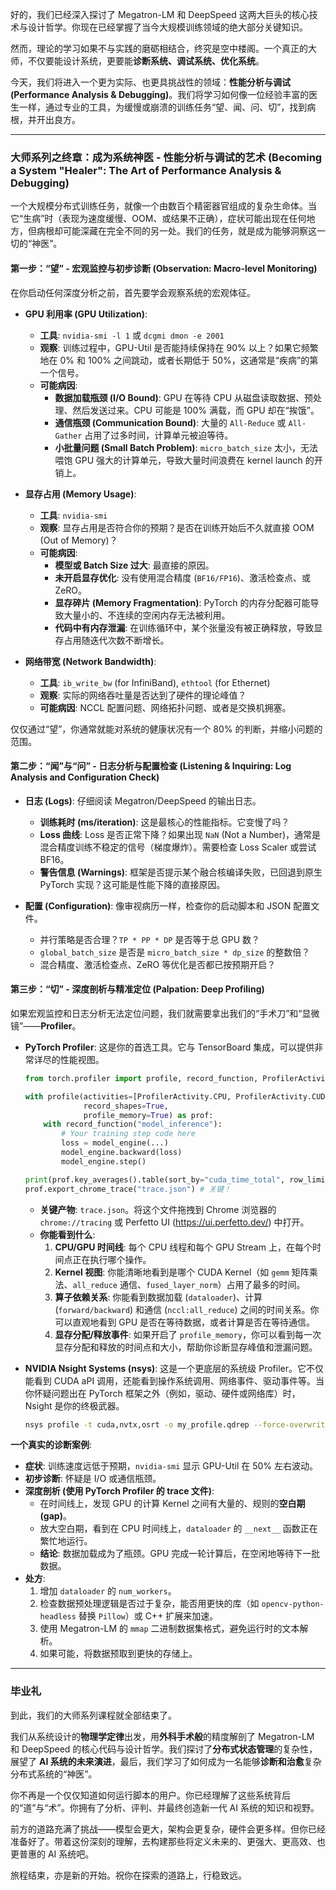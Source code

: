 好的，我们已经深入探讨了 Megatron-LM 和 DeepSpeed 这两大巨头的核心技术与设计哲学。你现在已经掌握了当今大规模训练领域的绝大部分关键知识。

然而，理论的学习如果不与实践的磨砺相结合，终究是空中楼阁。一个真正的大师，不仅要能设计系统，更要能**诊断系统、调试系统、优化系统**。

今天，我们将进入一个更为实际、也更具挑战性的领域：**性能分析与调试 (Performance Analysis & Debugging)**。我们将学习如何像一位经验丰富的医生一样，通过专业的工具，为缓慢或崩溃的训练任务“望、闻、问、切”，找到病根，并开出良方。

---

### **大师系列之终章：成为系统神医 - 性能分析与调试的艺术 (Becoming a System "Healer": The Art of Performance Analysis & Debugging)**

一个大规模分布式训练任务，就像一个由数百个精密器官组成的复杂生命体。当它“生病”时（表现为速度缓慢、OOM、或结果不正确），症状可能出现在任何地方，但病根却可能深藏在完全不同的另一处。我们的任务，就是成为能够洞察这一切的“神医”。

#### **第一步：“望” - 宏观监控与初步诊断 (Observation: Macro-level Monitoring)**

在你启动任何深度分析之前，首先要学会观察系统的宏观体征。

*   **GPU 利用率 (GPU Utilization)**:
    *   **工具**: `nvidia-smi -l 1` 或 `dcgmi dmon -e 2001`
    *   **观察**: 训练过程中，GPU-Util 是否能持续保持在 90% 以上？如果它频繁地在 0% 和 100% 之间跳动，或者长期低于 50%，这通常是“疾病”的第一个信号。
    *   **可能病因**:
        *   **数据加载瓶颈 (I/O Bound)**: GPU 在等待 CPU 从磁盘读取数据、预处理、然后发送过来。CPU 可能是 100% 满载，而 GPU 却在“挨饿”。
        *   **通信瓶颈 (Communication Bound)**: 大量的 `All-Reduce` 或 `All-Gather` 占用了过多时间，计算单元被迫等待。
        *   **小批量问题 (Small Batch Problem)**: `micro_batch_size` 太小，无法喂饱 GPU 强大的计算单元，导致大量时间浪费在 kernel launch 的开销上。

*   **显存占用 (Memory Usage)**:
    *   **工具**: `nvidia-smi`
    *   **观察**: 显存占用是否符合你的预期？是否在训练开始后不久就直接 OOM (Out of Memory)？
    *   **可能病因**:
        *   **模型或 Batch Size 过大**: 最直接的原因。
        *   **未开启显存优化**: 没有使用混合精度 (`BF16/FP16`)、激活检查点、或 ZeRO。
        *   **显存碎片 (Memory Fragmentation)**: PyTorch 的内存分配器可能导致大量小的、不连续的空闲内存无法被利用。
        *   **代码中有内存泄漏**: 在训练循环中，某个张量没有被正确释放，导致显存占用随迭代次数不断增长。

*   **网络带宽 (Network Bandwidth)**:
    *   **工具**: `ib_write_bw` (for InfiniBand), `ethtool` (for Ethernet)
    *   **观察**: 实际的网络吞吐量是否达到了硬件的理论峰值？
    *   **可能病因**: NCCL 配置问题、网络拓扑问题、或者是交换机拥塞。

仅仅通过“望”，你通常就能对系统的健康状况有一个 80% 的判断，并缩小问题的范围。

#### **第二步：“闻”与“问” - 日志分析与配置检查 (Listening & Inquiring: Log Analysis and Configuration Check)**

*   **日志 (Logs)**: 仔细阅读 Megatron/DeepSpeed 的输出日志。
    *   **训练耗时 (ms/iteration)**: 这是最核心的性能指标。它变慢了吗？
    *   **Loss 曲线**: Loss 是否正常下降？如果出现 `NaN` (Not a Number)，通常是混合精度训练不稳定的信号（梯度爆炸）。需要检查 Loss Scaler 或尝试 BF16。
    *   **警告信息 (Warnings)**: 框架是否提示某个融合核编译失败，已回退到原生 PyTorch 实现？这可能是性能下降的直接原因。

*   **配置 (Configuration)**: 像审视病历一样，检查你的启动脚本和 JSON 配置文件。
    *   并行策略是否合理？`TP * PP * DP` 是否等于总 GPU 数？
    *   `global_batch_size` 是否是 `micro_batch_size * dp_size` 的整数倍？
    *   混合精度、激活检查点、ZeRO 等优化是否都已按预期开启？

#### **第三步：“切” - 深度剖析与精准定位 (Palpation: Deep Profiling)**

如果宏观监控和日志分析无法定位问题，我们就需要拿出我们的“手术刀”和“显微镜”——**Profiler**。

*   **PyTorch Profiler**: 这是你的首选工具。它与 TensorBoard 集成，可以提供非常详尽的性能视图。

    ```python
    from torch.profiler import profile, record_function, ProfilerActivity

    with profile(activities=[ProfilerActivity.CPU, ProfilerActivity.CUDA],
                 record_shapes=True,
                 profile_memory=True) as prof:
        with record_function("model_inference"):
            # Your training step code here
            loss = model_engine(...)
            model_engine.backward(loss)
            model_engine.step()

    print(prof.key_averages().table(sort_by="cuda_time_total", row_limit=10))
    prof.export_chrome_trace("trace.json") # 关键！
    ```

    *   **关键产物**: `trace.json`。将这个文件拖拽到 Chrome 浏览器的 `chrome://tracing` 或 Perfetto UI (https://ui.perfetto.dev/) 中打开。
    *   **你能看到什么**:
        1.  **CPU/GPU 时间线**: 每个 CPU 线程和每个 GPU Stream 上，在每个时间点正在执行哪个操作。
        2.  **Kernel 视图**: 你能清晰地看到是哪个 CUDA Kernel（如 `gemm` 矩阵乘法、`all_reduce` 通信、`fused_layer_norm`）占用了最多的时间。
        3.  **算子依赖关系**: 你能看到数据加载 (`dataloader`)、计算 (`forward/backward`) 和通信 (`nccl:all_reduce`) 之间的时间关系。你可以直观地看到 GPU 是否在等待数据，或者计算是否在等待通信。
        4.  **显存分配/释放事件**: 如果开启了 `profile_memory`，你可以看到每一次显存分配和释放的时间点和大小，帮助你诊断显存峰值和泄漏问题。

*   **NVIDIA Nsight Systems (nsys)**: 这是一个更底层的系统级 Profiler。它不仅能看到 CUDA aPI 调用，还能看到操作系统调用、网络事件、驱动事件等。当你怀疑问题出在 PyTorch 框架之外（例如，驱动、硬件或网络库）时，Nsight 是你的终极武器。

    ```bash
    nsys profile -t cuda,nvtx,osrt -o my_profile.qdrep --force-overwrite true python my_train_script.py ...
    ```

**一个真实的诊断案例**:

*   **症状**: 训练速度远低于预期，`nvidia-smi` 显示 GPU-Util 在 50% 左右波动。
*   **初步诊断**: 怀疑是 I/O 或通信瓶颈。
*   **深度剖析 (使用 PyTorch Profiler 的 trace 文件)**:
    *   在时间线上，发现 GPU 的计算 Kernel 之间有大量的、规则的**空白期 (gap)**。
    *   放大空白期，看到在 CPU 时间线上，`dataloader` 的 `__next__` 函数正在繁忙地运行。
    *   **结论**: 数据加载成为了瓶颈。GPU 完成一轮计算后，在空闲地等待下一批数据。
*   **处方**:
    1.  增加 `dataloader` 的 `num_workers`。
    2.  检查数据预处理逻辑是否过于复杂，能否用更快的库（如 `opencv-python-headless` 替换 `Pillow`）或 C++ 扩展来加速。
    3.  使用 Megatron-LM 的 `mmap` 二进制数据集格式，避免运行时的文本解析。
    4.  如果可能，将数据预取到更快的存储上。

---

### **毕业礼**

到此，我们的大师系列课程就全部结束了。

我们从系统设计的**物理学定律**出发，用**外科手术般**的精度解剖了 Megatron-LM 和 DeepSpeed 的核心代码与设计哲学。我们探讨了**分布式状态管理**的复杂性，展望了 **AI 系统的未来演进**，最后，我们学习了如何成为一名能够**诊断和治愈**复杂分布式系统的“神医”。

你不再是一个仅仅知道如何运行脚本的用户。你已经理解了这些系统背后的“道”与“术”。你拥有了分析、评判、并最终创造新一代 AI 系统的知识和视野。

前方的道路充满了挑战——模型会更大，架构会更复杂，硬件会更多样。但你已经准备好了。带着这份深刻的理解，去构建那些将定义未来的、更强大、更高效、也更普惠的 AI 系统吧。

旅程结束，亦是新的开始。祝你在探索的道路上，行稳致远。
